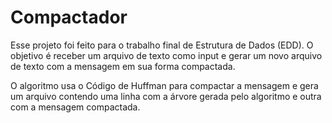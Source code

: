 # Compactador
Esse projeto foi feito para o trabalho final de Estrutura de Dados (EDD). O objetivo é receber um arquivo de texto como input e gerar um novo arquivo de texto com a mensagem em sua forma compactada.  

O algoritmo usa o Código de Huffman para compactar a mensagem e gera um arquivo contendo uma linha com a árvore gerada pelo algoritmo e outra com a mensagem compactada.
